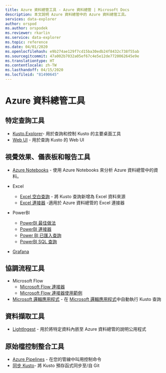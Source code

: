 ```yaml
---
title: Azure 資料總管工具 - Azure 資料總管 | Microsoft Docs
description: 本文說明 Azure 資料總管中的 Azure 資料總管工具。
services: data-explorer
author: orspod
ms.author: orspodek
ms.reviewer: rkarlin
ms.service: data-explorer
ms.topic: reference
ms.date: 04/01/2020
ms.openlocfilehash: e9b274ae129f7cd15ba30edb24f8432c738f55ab
ms.sourcegitcommit: 47a002b7032a05ef67c4e5e12de7720062645e9e
ms.translationtype: HT
ms.contentlocale: zh-TW
ms.lasthandoff: 04/15/2020
ms.locfileid: "81490645"
---
```

# <a name="azure-data-explorer-tools"></a>Azure 資料總管工具

## <a name="ad-hoc-query-tools"></a>特定查詢工具


* [Kusto.Explorer](./kusto-explorer.md)- 用於查詢和控制 Kusto 的主要桌面工具
* [Web UI](https://docs.microsoft.com/azure/data-explorer/web-query-data) - 用於查詢 Kusto 的 Web UI

## <a name="visualizations-dashboards-and-reporting-tools"></a>視覺效果、儀表板和報告工具


* [Azure Notebooks](https://docs.microsoft.com/azure/data-explorer/azure-notebooks) - 使用 Azure Notebooks 來分析 Azure 資料總管中的資料。
* Excel
    * [Excel 空白查詢](https://docs.microsoft.com/azure/data-explorer/excel-blank-query) - 將 Kusto 查詢新增為 Excel 資料來源
    * [Excel 連接器](https://docs.microsoft.com/azure/data-explorer/excel-connector) -適用於 Azure 資料總管的 Excel 連接器 

* PowerBI

   * [PowerBI 最佳做法](https://docs.microsoft.com/azure/data-explorer/power-bi-best-practices)
   * [PowerBI 連接器](https://docs.microsoft.com/azure/data-explorer/power-bi-connector)
   * [Power BI 已匯入查詢](https://docs.microsoft.com/azure/data-explorer/power-bi-imported-query) 
   * [PowerBI SQL 查詢](https://docs.microsoft.com/azure/data-explorer/power-bi-sql-query)

* [Grafana](https://docs.microsoft.com/azure/data-explorer/grafana)

## <a name="orchestration-tools"></a>協調流程工具


* Microsoft Flow
    * [Microsoft Flow 連接器](https://docs.microsoft.com/azure/data-explorer/flow)
    * [Microsoft Flow 連接器使用範例](https://docs.microsoft.com/azure/data-explorer/flow-usage)
* [Microsoft 邏輯應用程式](./logicapps.md) - 在 [Microsoft 邏輯應用程式](https://docs.microsoft.com/azure/logic-apps/logic-apps-what-are-logic-apps)中自動執行 Kusto 查詢



## <a name="data-ingestion-tools"></a>資料擷取工具


* [LightIngest](https://docs.microsoft.com/azure/data-explorer/lightingest) - 用於將特定資料內嵌至 Azure 資料總管的說明公用程式
 



## <a name="source-control-integration-tools"></a>原始檔控制整合工具

* [Azure Pipelines](https://docs.microsoft.com/azure/data-explorer/devops) - 在您的管線中叫用控制命令
* [同步 Kusto](./synckusto.md)- 將 Kusto 預存函式同步至/自 Git
